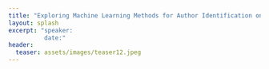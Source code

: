 ```yaml
---
title: "Exploring Machine Learning Methods for Author Identification on Micro-Messages"
layout: splash
excerpt: "speaker:
          date:"
header:
  teaser: assets/images/teaser12.jpeg
---
```

